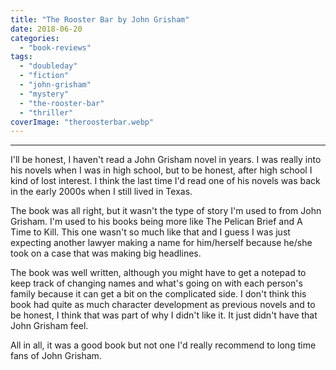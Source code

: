 ```yaml
---
title: "The Rooster Bar by John Grisham"
date: 2018-06-20
categories: 
  - "book-reviews"
tags: 
  - "doubleday"
  - "fiction"
  - "john-grisham"
  - "mystery"
  - "the-rooster-bar"
  - "thriller"
coverImage: "theroosterbar.webp"
---
```


* * *

I'll be honest, I haven't read a John Grisham novel in years. I was really into his novels when I was in high school, but to be honest, after high school I kind of lost interest. I think the last time I'd read one of his novels was back in the early 2000s when I still lived in Texas.

The book was all right, but it wasn't the type of story I'm used to from John Grisham. I'm used to his books being more like The Pelican Brief and A Time to Kill. This one wasn't so much like that and I guess I was just expecting another lawyer making a name for him/herself because he/she took on a case that was making big headlines.

The book was well written, although you might have to get a notepad to keep track of changing names and what's going on with each person's family because it can get a bit on the complicated side. I don't think this book had quite as much character development as previous novels and to be honest, I think that was part of why I didn't like it. It just didn't have that John Grisham feel.

All in all, it was a good book but not one I'd really recommend to long time fans of John Grisham.
